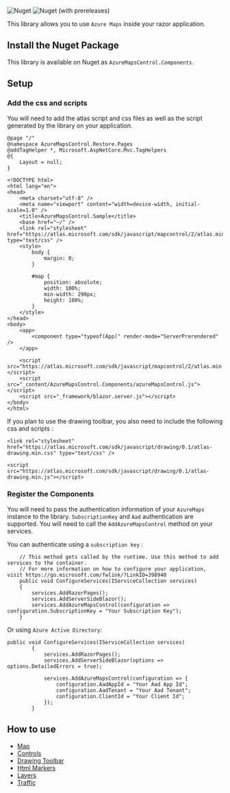 ![Nuget](https://img.shields.io/nuget/v/AzureMapsControl.Components) ![Nuget (with prereleases)](https://img.shields.io/nuget/vpre/AzureMapsControl.Components)

This library allows you to use `Azure Maps` inside your razor application.

## Install the Nuget Package

This library is available on Nuget as `AzureMapsControl.Components`.

## Setup

### Add the css and scripts

You will need to add the atlas script and css files as well as the script generated by the library on your application.

```
@page "/"
@namespace AzureMapsControl.Restore.Pages
@addTagHelper *, Microsoft.AspNetCore.Mvc.TagHelpers
@{
    Layout = null;
}

<!DOCTYPE html>
<html lang="en">
<head>
    <meta charset="utf-8" />
    <meta name="viewport" content="width=device-width, initial-scale=1.0" />
    <title>AzureMapsControl.Sample</title>
    <base href="~/" />
    <link rel="stylesheet" href="https://atlas.microsoft.com/sdk/javascript/mapcontrol/2/atlas.min.css" type="text/css" />
    <style>
        body {
            margin: 0;
        }

        #map {
            position: absolute;
            width: 100%;
            min-width: 290px;
            height: 100%;
        }
    </style>
</head>
<body>
    <app>
        <component type="typeof(App)" render-mode="ServerPrerendered" />
    </app>

    <script src="https://atlas.microsoft.com/sdk/javascript/mapcontrol/2/atlas.min.js"></script>
    <script src="_content/AzureMapsControl.Components/azureMapsControl.js"></script>
    <script src="_framework/blazor.server.js"></script>
</body>
</html>
```

If you plan to use the drawing toolbar, you also need to include the following css and scripts :

```
<link rel="stylesheet" href="https://atlas.microsoft.com/sdk/javascript/drawing/0.1/atlas-drawing.min.css" type="text/css" />
```

```
<script src="https://atlas.microsoft.com/sdk/javascript/drawing/0.1/atlas-drawing.min.js"></script>
```

### Register the Components

You will need to pass the authentication information of your `AzureMaps` instance to the library. `SubscriptionKey` and `Aad` authentication are supported. You will need to call the `AddAzureMapsControl` method on your services.

You can authenticate using a `subscription key` :

```
    // This method gets called by the runtime. Use this method to add services to the container.
    // For more information on how to configure your application, visit https://go.microsoft.com/fwlink/?LinkID=398940
    public void ConfigureServices(IServiceCollection services)
    {
        services.AddRazorPages();
        services.AddServerSideBlazor();
        services.AddAzureMapsControl(configuration => configuration.SubscriptionKey = "Your Subscription Key");
    }
```

Or using `Azure Active Directory`:

```
public void ConfigureServices(IServiceCollection services)
        {
            services.AddRazorPages();
            services.AddServerSideBlazor(options => options.DetailedErrors = true);

            services.AddAzureMapsControl(configuration => {
                configuration.AadAppId = "Your Aad App Id";
                configuration.AadTenant = "Your Aad Tenant";
                configuration.ClientId = "Your Client Id";
            });
        }
```

## How to use

- [Map](docs/map)
- [Controls](docs/controls)
- [Drawing Toolbar](docs/drawingtoolbar)
- [Html Markers](docs/htmlmarkers)
- [Layers](docs/layers)
- [Traffic](docs/traffic)
